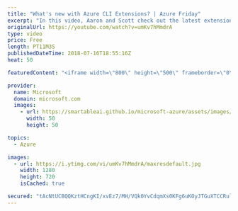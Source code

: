 ```yaml
---
title: "What's new with Azure CLI Extensions? | Azure Friday"
excerpt: "In this video, Aaron and Scott check out the latest extensions for Azure CLI. Azure CLI Extensions provide new, exciting features, and the Alias Extension is the first of many user-centric extensions that make Azure automation simple and easy.  For more information, see:  • Azure CLI Docs https://aka.ms/azfr/443/01"
originalUrl: https://youtube.com/watch?v=umKv7hMmdrA
type: video
price: Free
length: PT11M3S
publishedDateTime: 2018-07-16T18:55:16Z
heat: 50

featuredContent: "<iframe width=\"800\" height=\"500\" frameborder=\"0\" src=\"https://www.youtube.com/embed/umKv7hMmdrA\" allow=\"accelerometer; autoplay; encrypted-media; gyroscope; picture-in-picture\" allowfullscreen></iframe>"

provider:
  name: Microsoft
  domain: microsoft.com
  images:
    - url: https://smartableai.github.io/microsoft-azure/assets/images/organizations/microsoft.com-50x50.jpg
      width: 50
      height: 50

topics:
  - Azure

images:
  - url: https://i.ytimg.com/vi/umKv7hMmdrA/maxresdefault.jpg
    width: 1280
    height: 720
    isCached: true

secured: "tAcNtUCBQQKztHCngKI/xvEz7/MH/VQk0YvCdqmXs0KFg6uKOyJTGuXTCCRulaT5DceB98FTRe6/gyWjBAsRLZqBQOUaT1M59fgMbk9Hw10p5kKdxDHkbJPGlUy2scrhkkUbZ0HqRR/p1OGxdexdJnCQ5PLLL/OoQ7KaXqN+8j4yuxZhFQGuU0eqB+LdgfgG806UNmdJlA8C3AvXusBQFOtN5x33QY2/7TiWqP30cr4Hm7DpNgQ91NvPAVjwZhPLDRURo40gkCVo0QCpJtq/T97rqqViBYYQiS3czKhS7fMbDhCdhIGV/kZw3UBFChvTFsl74DfSmQ6UZ4gbeq1McpYKHqVqN7PXnavvFipLtkAWl7LTHJunVoGqTST39vyNEPSsHpsRpNDCKiZr/jsLPHaTLdrHAqz/Wml5H9wRZjo=;4T77RsdmwNyc+GiyyV7XlQ=="
---
```


